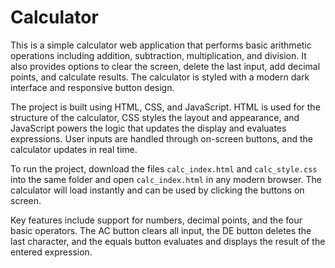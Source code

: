 # Calculator

This is a simple calculator web application that performs basic arithmetic operations including addition, subtraction, multiplication, and division. It also provides options to clear the screen, delete the last input, add decimal points, and calculate results. The calculator is styled with a modern dark interface and responsive button design.

The project is built using HTML, CSS, and JavaScript. HTML is used for the structure of the calculator, CSS styles the layout and appearance, and JavaScript powers the logic that updates the display and evaluates expressions. User inputs are handled through on-screen buttons, and the calculator updates in real time.

To run the project, download the files `calc_index.html` and `calc_style.css` into the same folder and open `calc_index.html` in any modern browser. The calculator will load instantly and can be used by clicking the buttons on screen.

Key features include support for numbers, decimal points, and the four basic operators. The AC button clears all input, the DE button deletes the last character, and the equals button evaluates and displays the result of the entered expression.
